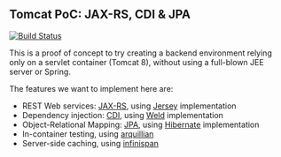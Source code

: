## Tomcat PoC: JAX-RS, CDI & JPA

[![Build Status](https://travis-ci.org/causyHome/tomcat-jersey-weld-hibernate.svg?branch=master)](https://travis-ci.org/causyHome/tomcat-jersey-weld-hibernate)

This is a proof of concept to try creating a backend environment relying only on a servlet container (Tomcat 8), without using a full-blown JEE server or Spring.

The features we want to implement here are:

  - REST Web services: [JAX-RS](https://jax-rs-spec.java.net), using [Jersey](https://jersey.java.net/) implementation
  - Dependency injection: [CDI](http://docs.oracle.com/javaee/6/tutorial/doc/giwhl.html), using [Weld](http://weld.cdi-spec.org/) implementation
  - Object-Relational Mapping: [JPA](http://www.oracle.com/technetwork/java/javaee/tech/persistence-jsp-140049.html), using [Hibernate](http://hibernate.org/) implementation
  - In-container testing, using [arquillian](arquillian.org)
  - Server-side caching, using [infinispan](infinispan.org/)
